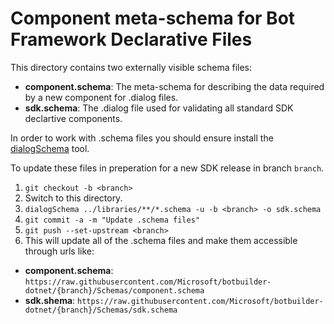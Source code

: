 # Component meta-schema for Bot Framework Declarative Files
This directory contains two externally visible schema files:
* __component.schema__: The meta-schema for describing the data required by a new component for .dialog files.  
* __sdk.schema__: The .dialog file used for validating all standard SDK declartive components.

In order to work with .schema files you should ensure install the [dialogSchema](https://github.com/microsoft/botbuilder-tools/tree/V.Future/packages/DialogSchema) tool.

To update these files in preperation for a new SDK release in branch `branch`.
1. `git checkout -b <branch>`
1. Switch to this directory.
1. `dialogSchema ../libraries/**/*.schema -u -b <branch> -o sdk.schema`
1. `git commit -a -m "Update .schema files"`
1. `git push --set-upstream <branch>`
1. This will update all of the .schema files and make them accessible through urls like:
 * __component.schema__: `https://raw.githubusercontent.com/Microsoft/botbuilder-dotnet/{branch}/Schemas/component.schema` 
 * __sdk.shema__: `https://raw.githubusercontent.com/Microsoft/botbuilder-dotnet/{branch}/Schemas/sdk.schema`

